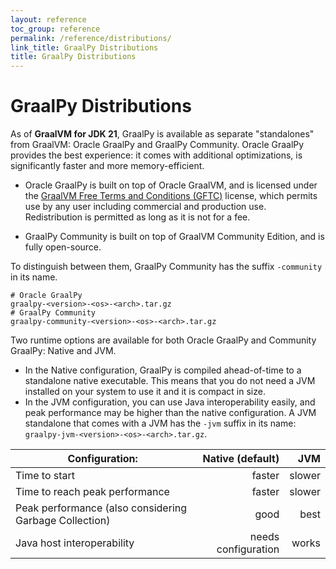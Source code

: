 ```yaml
---
layout: reference
toc_group: reference
permalink: /reference/distributions/
link_title: GraalPy Distributions
title: GraalPy Distributions
---
```


# GraalPy Distributions

As of **GraalVM for JDK 21**, GraalPy is available as separate "standalones" from GraalVM: Oracle GraalPy and GraalPy Community.
Oracle GraalPy provides the best experience: it comes with additional optimizations, is significantly faster and more memory-efficient.

* Oracle GraalPy is built on top of Oracle GraalVM, and is licensed under the [GraalVM Free Terms and Conditions (GFTC)](https://www.oracle.com/downloads/licenses/graal-free-license.html) license, which permits use by any user including commercial and production use.
Redistribution is permitted as long as it is not for a fee.

* GraalPy Community is built on top of GraalVM Community Edition, and is fully open-source.

To distinguish between them, GraalPy Community has the suffix `-community` in its name.

```
# Oracle GraalPy
graalpy-<version>-<os>-<arch>.tar.gz
# GraalPy Community
graalpy-community-<version>-<os>-<arch>.tar.gz
```

Two runtime options are available for both Oracle GraalPy and Community GraalPy: Native and JVM.

* In the Native configuration, GraalPy is compiled ahead-of-time to a standalone native executable. 
This means that you do not need a JVM installed on your system to use it and it is compact in size.
* In the JVM configuration, you can use Java interoperability easily, and peak performance may be higher than the native configuration.
A JVM standalone that comes with a JVM has the `-jvm` suffix in its name: `graalpy-jvm-<version>-<os>-<arch>.tar.gz`.

| Configuration:     | Native (default) | JVM           |
| ------------------ | ---------------: | ------------: |
| Time to start | faster | slower |
| Time to reach peak performance | faster | slower |
| Peak performance (also considering Garbage Collection) | good | best |
| Java host interoperability | needs configuration | works |